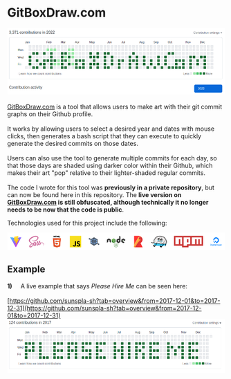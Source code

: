 # GitBoxDraw.com

![GitBoxDraw.com](./git-box-draw.png)
\
\
[GitBoxDraw.com](https://gitboxdraw.com) is a tool that allows users to make art with their git commit graphs on their Github profile.
\
\
It works by allowing users to select a desired year and dates with mouse clicks, then
generates a bash script that they can execute to quickly generate the desired commits on those dates.
\
\
Users can also use the tool to generate multiple commits for each day, so that those days are shaded using darker color within their Github, which makes their art "pop" relative to their lighter-shaded regular commits.
\
\
The code I wrote for this tool was **previously in a private repository**, but can now be found here in this repository. The **live version on [GitBoxDraw.com](https://gitboxdraw.com) is still obfuscated, although technically it no longer needs to be now that the code is public**.

Technologies used for this project include the following:

![List of technologies](tech.png "List of technologies")

## Example

**1)** &nbsp;&nbsp;&nbsp; A live example that says *Please Hire Me* can be seen here:
\
\
[https://github.com/sunspla-sh?tab=overview&from=2017-12-01&to=2017-12-31](https://github.com/sunspla-sh?tab=overview&from=2017-12-01&to=2017-12-31)
![Please Hire Me](./please-hire-me.png)